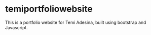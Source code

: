 # temiportfoliowebsite
This is a portfolio website for Temi Adesina, built using bootstrap and Javascript.
